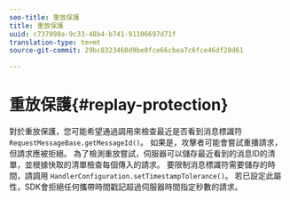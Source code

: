 ```yaml
---
seo-title: 重放保護
title: 重放保護
uuid: c737998a-9c33-48b4-b741-91106697d71f
translation-type: tm+mt
source-git-commit: 29bc8323460d9be0fce66cbea7c6fce46df20d61

---
```



# 重放保護{#replay-protection}

對於重放保護，您可能希望通過調用來檢查最近是否看到消息標識符 `RequestMessageBase.getMessageId()`。 如果是，攻擊者可能會嘗試重播請求，但請求應被拒絕。 為了檢測重放嘗試，伺服器可以儲存最近看到的消息ID的清單，並根據快取的清單檢查每個傳入的請求。 要限制消息標識符需要儲存的時間，請調用 `HandlerConfiguration.setTimestampTolerance()`。 若已設定此屬性，SDK會拒絕任何攜帶時間戳記超過伺服器時間指定秒數的請求。
